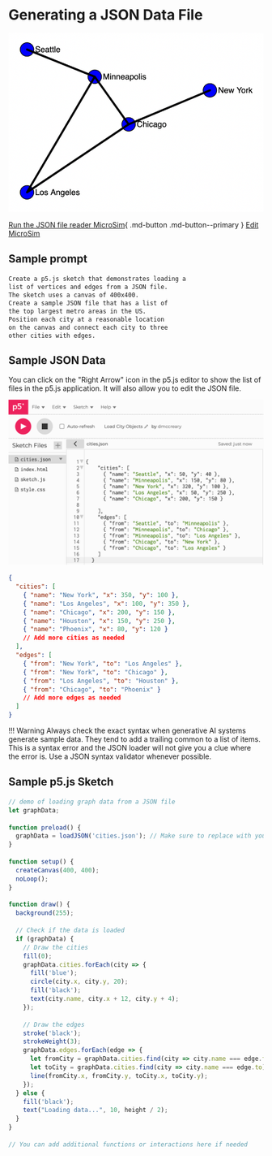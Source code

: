 # Generating a JSON Data File

![](./json.png)

[Run the JSON file reader MicroSim](json.html){ .md-button .md-button--primary }
[Edit MicroSim](https://editor.p5js.org/dmccreary/sketches/ODXILDo8c)

## Sample prompt

```linenums="0"
Create a p5.js sketch that demonstrates loading a
list of vertices and edges from a JSON file.
The sketch uses a canvas of 400x400.
Create a sample JSON file that has a list of
the top largest metro areas in the US.
Position each city at a reasonable location
on the canvas and connect each city to three
other cities with edges.
```

## Sample JSON Data

You can click on the "Right Arrow" icon in the p5.js editor
to show the list of files in the p5.js application.
It will also allow you to edit the JSON file.

![](p5-editor-json-viewer.png)

```json
{
  "cities": [
    { "name": "New York", "x": 350, "y": 100 },
    { "name": "Los Angeles", "x": 100, "y": 350 },
    { "name": "Chicago", "x": 200, "y": 150 },
    { "name": "Houston", "x": 150, "y": 250 },
    { "name": "Phoenix", "x": 80, "y": 120 }
    // Add more cities as needed
  ],
  "edges": [
    { "from": "New York", "to": "Los Angeles" },
    { "from": "New York", "to": "Chicago" },
    { "from": "Los Angeles", "to": "Houston" },
    { "from": "Chicago", "to": "Phoenix" }
    // Add more edges as needed
  ]
}
```

!!! Warning
    Always check the exact syntax when generative AI systems
    generate sample data.  They tend to add
    a trailing common to a list of items.  This
    is a syntax error and the JSON loader will not
    give you a clue where the error is.  Use a JSON
    syntax validator whenever possible.
## Sample p5.js Sketch

```js
// demo of loading graph data from a JSON file
let graphData;

function preload() {
  graphData = loadJSON('cities.json'); // Make sure to replace with your actual JSON file name
}

function setup() {
  createCanvas(400, 400);
  noLoop();
}

function draw() {
  background(255);

  // Check if the data is loaded
  if (graphData) {
    // Draw the cities
    fill(0);
    graphData.cities.forEach(city => {
      fill('blue');
      circle(city.x, city.y, 20);
      fill('black');
      text(city.name, city.x + 12, city.y + 4);
    });

    // Draw the edges
    stroke('black');
    strokeWeight(3);
    graphData.edges.forEach(edge => {
      let fromCity = graphData.cities.find(city => city.name === edge.from);
      let toCity = graphData.cities.find(city => city.name === edge.to);
      line(fromCity.x, fromCity.y, toCity.x, toCity.y);
    });
  } else {
    fill('black');
    text("Loading data...", 10, height / 2);
  }
}

// You can add additional functions or interactions here if needed

```
